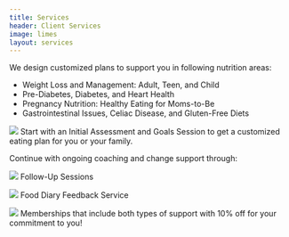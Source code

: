 ```yaml
---
title: Services
header: Client Services
image: limes
layout: services
---
```


We design customized plans to support you in following nutrition areas: 

* Weight Loss and Management: Adult, Teen, and Child
* Pre-Diabetes, Diabetes, and Heart Health
* Pregnancy Nutrition: Healthy Eating for Moms-to-Be
* Gastrointestinal Issues, Celiac Disease, and Gluten-Free Diets

<p><img src="playcircle"> </img>Start with an Initial Assessment and Goals Session to get a customized eating plan for you or your family. </p>

Continue with ongoing coaching and change support through:
<p><img src="comments"> </img>Follow-Up Sessions</p>
<p><img src="book"> </img>Food Diary Feedback Service</p>
<p><img src="calendar"> </img>Memberships that include both types of support with 10% off for your commitment to you!</p>
